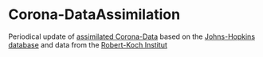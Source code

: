 # Corona-DataAssimilation

Periodical update of [assimilated
Corona-Data](https://www.zenodo.org/record/3738945) based on the
[Johns-Hopkins
database](https://github.com/CSSEGISandData/COVID-19.git) and data
from the [Robert-Koch Institut](https://www.rki.de/DE/Content/InfAZ/N/Neuartiges_Coronavirus/Fallzahlen.html)

